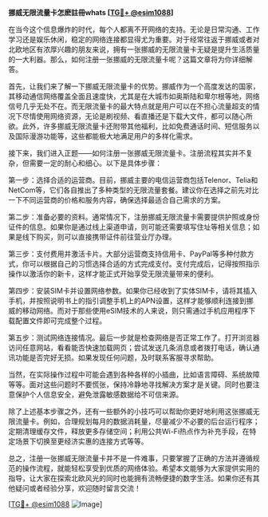 **挪威无限流量卡怎麽註冊whats [[TG💪+ @esim1088](https://t.me/s/esim1088)]**

在当今这个信息爆炸的时代，每个人都离不开网络的支持。无论是日常沟通、工作学习还是娱乐休闲，稳定的网络连接都显得尤为重要。对于经常往返于挪威或者对北欧地区有浓厚兴趣的朋友来说，拥有一张挪威的无限流量卡无疑是提升生活质量的一大利器。那么，如何注册一张挪威的无限流量卡呢？这篇文章将为你详细解答。

首先，让我们来了解一下挪威无限流量卡的优势。挪威作为一个高度发达的国家，其移动通信网络覆盖全面且速度快，尤其是在大城市如奥斯陆和卑尔根等地，网络信号几乎无处不在。而无限流量卡的最大特点就是用户可以在不担心流量超支的情况下尽情使用网络资源，无论是刷视频、看直播还是下载大文件，都可以随心所欲。此外，许多挪威无限流量卡还附带其他福利，比如免费通话时间、短信服务以及国际漫游功能等，这些都能极大地满足用户的多样化需求。

接下来，我们进入正题——如何注册一张挪威无限流量卡。注册流程其实并不复杂，但需要一定的耐心和细心。以下是具体步骤：

第一步：选择合适的运营商。目前，挪威主要的电信运营商包括Telenor、Telia和NetCom等，它们各自推出了多种类型的无限流量套餐。建议你在选择之前先对比一下不同运营商的价格和服务内容，确保选择最适合自己需求的方案。

第二步：准备必要的资料。通常情况下，注册挪威无限流量卡需要提供护照或身份证件的信息。如果你是通过线上渠道申请，则可能还需要填写住址等相关信息；如果是线下购买，则可以直接携带证件前往营业厅办理。

第三步：支付费用并激活卡片。大部分运营商支持信用卡、PayPal等多种付款方式，你可以根据自己的习惯选择合适的方式完成支付。支付完成后，记得按照指示操作以激活你的新卡，这样才能正式开始享受无限流量带来的便利。

第四步：安装SIM卡并设置网络参数。如果你已经收到了实体SIM卡，请将其插入手机，并按照说明书上的指引调整手机上的APN设置，这样才能够顺利连接到挪威的移动网络。而对于那些使用eSIM技术的人来说，则只需通过手机应用程序下载配置文件即可完成整个过程。

第五步：测试网络连接情况。最后一步就是检查网络是否正常工作了。打开浏览器访问任意网站，看看能否快速加载网页；尝试发送几条消息或者拨打电话，确认通讯功能是否完好无损。如果发现任何问题，及时联系客服寻求帮助。

当然，在实际操作过程中可能会遇到各种各样的小插曲，比如语言障碍、系统故障等等。面对这些问题时不要慌张，保持冷静地寻找解决方案才是关键。同时也要注意保护个人信息安全，避免泄露敏感数据给不可信来源。

除了上述基本步骤之外，还有一些额外的小技巧可以帮助你更好地利用这张挪威无限流量卡。例如，合理规划每月的数据消耗量，尽量减少不必要的后台运行程序；定期清理缓存文件，释放更多存储空间；利用公共Wi-Fi热点作为补充手段，在特定场景下切换至更经济实惠的连接方式等等。

总之，注册一张挪威无限流量卡并不是一件难事，只要掌握了正确的方法并遵循规范的操作流程，就能轻松享受到优质的网络体验。希望本文能够为大家提供实用的指导，让大家在探索北欧风光的同时也能拥有流畅便捷的数字生活。如果你还有其他疑问或者经验分享，欢迎随时留言交流！

[[TG💪+ @esim1088](https://t.me/s/esim1088) ![Image](https://i.postimg.cc/4NQfJmqS/Snipaste-2025-05-13-00-14-12.png)]
